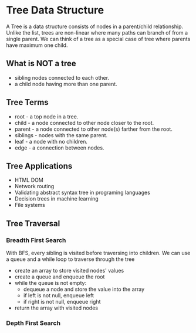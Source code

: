 # Tree Data Structure

A Tree is a data structure consists of nodes in a parent/child relationship. Unlike the list, trees are non-linear where many paths can branch of from a single parent. We can think of a tree as a special case of tree where parents have maximum one child.

## What is NOT a tree

- sibling nodes connected to each other.
- a child node having more than one parent.

## Tree Terms

- root - a top node in a tree.
- child - a node connected to other node closer to the root.
- parent - a node connected to other node(s) farther from the root.
- siblings - nodes with the same parent.
- leaf - a node with no children.
- edge - a connection between nodes.

## Tree Applications

- HTML DOM
- Network routing
- Validating abstract syntax tree in programing languages
- Decision trees in machine learning
- File systems

## Tree Traversal

### Breadth First Search

With BFS, every sibling is visited before traversing into children.
We can use a queue and a while loop to traverse through the tree

- create an array to store visited nodes' values
- create a queue and enqueue the root
- while the queue is not empty:
  - dequeue a node and store the value into the array
  - if left is not null, enqueue left
  - if right is not null, enqueue right
- return the array with visited nodes

### Depth First Search
